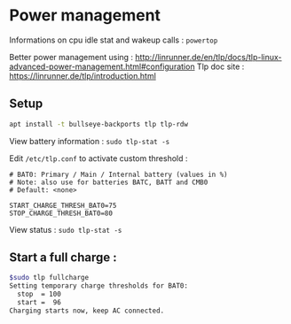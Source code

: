 # Power management

Informations on cpu idle stat and wakeup calls : `powertop`

Better power management using : http://linrunner.de/en/tlp/docs/tlp-linux-advanced-power-management.html#configuration
Tlp doc site : https://linrunner.de/tlp/introduction.html

## Setup

```bash
apt install -t bullseye-backports tlp tlp-rdw
```

View battery information : `sudo tlp-stat -s`

Edit `/etc/tlp.conf` to activate custom threshold :

```
# BAT0: Primary / Main / Internal battery (values in %)
# Note: also use for batteries BATC, BATT and CMB0
# Default: <none>

START_CHARGE_THRESH_BAT0=75
STOP_CHARGE_THRESH_BAT0=80
```

View status : `sudo tlp-stat -s`

## Start a full charge :

```bash
$sudo tlp fullcharge
Setting temporary charge thresholds for BAT0:
  stop  = 100
  start =  96
Charging starts now, keep AC connected.
```
